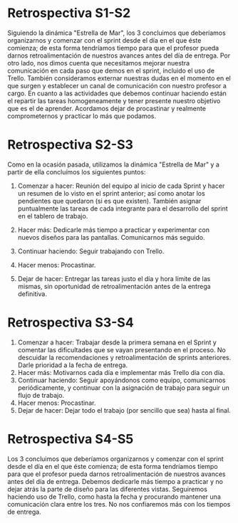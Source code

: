 # Retrospectiva S1-S2
Siguiendo la dinámica "Estrella de Mar", los 3 concluimos que deberíamos organizarnos y comenzar con el sprint desde el día en el que éste comienza; de esta forma tendríamos tiempo para que el profesor pueda darnos retroalimentación de nuestros avances antes del día de entrega. Por otro lado, nos dimos cuenta que necesitamos mejorar nuestra comunicación en cada paso que demos en el sprint, incluido el uso de Trello. También consideramos externar nuestras dudas en el momento en el que surgen y establecer un canal de comunicación con nuestro profesor a cargo. 
En cuanto a las actividades que debemos continuar haciendo están el repartir las tareas homogeneamente y tener presente nuestro objetivo que es el de aprender.
Acordamos dejar de procastinar y realmente comprometernos y practicar lo más que podamos.

# Retrospectiva S2-S3
Como en la ocasión pasada, utilizamos la dinámica "Estrella de Mar" y a partir de ella concluímos los siguientes puntos:
1. Comenzar a hacer: Reunión del equipo al inicio de cada Sprint y hacer un resumen de lo visto en el sprint anterior; así como anotar los pendientes que quedaron (si es que existen). También asignar puntualmente las tareas de cada integrante para el desarrollo del sprint en el tablero de trabajo. 

2. Hacer más: Dedicarle más tiempo a practicar y experimentar con nuevos diseños para las pantallas. Comunicarnos más seguido.

3. Continuar haciendo: Seguir trabajando con Trello.

4. Hacer menos: Procastinar.

5. Dejar de hacer: Entregar las tareas justo el día y hora límite de las mismas, sin oportunidad de retroalimentación antes de la entrega definitiva. 

# Retrospectiva S3-S4
1. Comenzar a hacer: Trabajar desde la primera semana en el Sprint y comentar las dificultades que se vayan presentando en el proceso. No descuidar la recomendaciones y retroalimentación de sprints anteriores. Darle prioridad a la fecha de entrega.
2. Hacer más: Motivarnos cada día e implementar más Trello día con día. 
3. Continuar haciendo: Seguir apoyándonos como equipo, comunicarnos periódicamente, y continuar con la asignación de trabajo para seguir un flujo de trabajo. 
4. Hacer menos: Procastinar.
5. Dejar de hacer: Dejar todo el trabajo (por sencillo que sea) hasta al final. 

# Retrospectiva S4-S5
Los 3 concluimos que deberíamos organizarnos y comenzar con el sprint desde el día en el que éste comienza; de esta forma tendríamos tiempo para que el profesor pueda darnos retroalimentación de nuestros avances antes del día de entrega.
Debemos dedicarle más tiempo a practicar y no dejar atrás la parte de diseño para las diferentes vistas.
Seguiremos haciendo uso de Trello, como hasta la fecha y procurando mantener una comunicación clara entre los tres.
No nos confiaremos más con los tiempos de entrega.